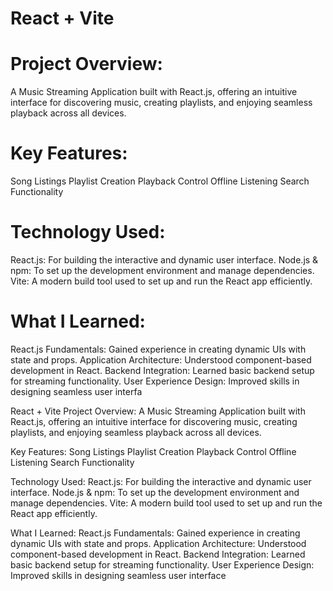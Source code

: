 # React + Vite

# Project Overview:
A Music Streaming Application built with React.js, offering an intuitive interface for discovering music, creating playlists, and enjoying seamless playback across all devices.

# Key Features:

Song Listings
Playlist Creation
Playback Control
Offline Listening
Search Functionality

# Technology Used:

React.js: For building the interactive and dynamic user interface.
Node.js & npm: To set up the development environment and manage dependencies.
Vite: A modern build tool used to set up and run the React app efficiently.

# What I Learned:

React.js Fundamentals: Gained experience in creating dynamic UIs with state and props.
Application Architecture: Understood component-based development in React.
Backend Integration: Learned basic backend setup for streaming functionality.
User Experience Design: Improved skills in designing seamless user interfa

React + Vite
Project Overview:
A Music Streaming Application built with React.js, offering an intuitive interface for discovering music, creating playlists, and enjoying seamless playback across all devices.

Key Features:
Song Listings Playlist Creation Playback Control Offline Listening Search Functionality

Technology Used:
React.js: For building the interactive and dynamic user interface. Node.js & npm: To set up the development environment and manage dependencies. Vite: A modern build tool used to set up and run the React app efficiently.

What I Learned:
React.js Fundamentals: Gained experience in creating dynamic UIs with state and props. Application Architecture: Understood component-based development in React. Backend Integration: Learned basic backend setup for streaming functionality. User Experience Design: Improved skills in designing seamless user interface
